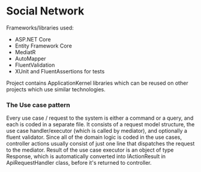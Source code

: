 # Social Network

Frameworks/libraries used:
* ASP.NET Core
* Entity Framework Core
* MediatR
* AutoMapper
* FluentValidation
* XUnit and FluentAssertions for tests

Project contains ApplicationKernel libraries which can be reused on other projects which use similar technologies.

### The Use case pattern
Every use case / request to the system is either a command or a query, and each is coded in a separate file. It consists of a request model structure, the use case handler/executor (which is called by mediator), and optionally a fluent validator.
Since all of the domain logic is coded in the use cases, controller actions usually consist of just one line that dispatches the request to the mediator.
Result of the use case executor is an object of type Response, which is automatically converted into IActionResult in ApiRequestHandler class, before it's returned to controller.
